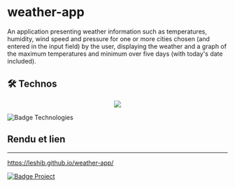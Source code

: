 # weather-app

An application presenting weather information such as temperatures, humidity, wind speed and pressure for one or more cities chosen (and entered in the input field) by the user, displaying the weather and a graph of the maximum temperatures and minimum over five days (with today's date included).

## 🛠 Technos

<p align="center">
  <a href="https://skillicons.dev">
    <img src="https://skillicons.dev/icons?i=js,html,css,sass,git" />
  </a>
</p>
<img src="https://img.shields.io/badge/Technos-HMTL5_/_SCSS_/_CSS3_/_JS_/_Git-green?style=for-the-badge&logo=appveyor" alt="Badge Technologies" style="margin-right:10px;">

## Rendu et lien

---
https://leshib.github.io/weather-app/ 

<a href="https://becode.org"><img src="https://img.shields.io/badge/Project-BeCode-blue?style=for-the-badge&logo=appveyor" alt="Badge Project" style="margin-right:10px;">
</a>